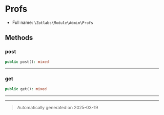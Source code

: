 
# Profs





* Full name: `\Zotlabs\Module\Admin\Profs`




## Methods


### post



```php
public post(): mixed
```












***

### get



```php
public get(): mixed
```












***


***
> Automatically generated on 2025-03-19
